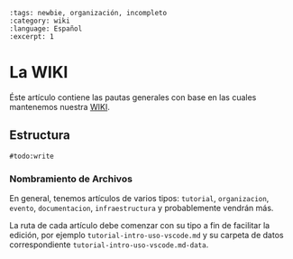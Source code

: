 ```{post} 2023-06-30
:tags: newbie, organización, incompleto
:category: wiki
:language: Español
:excerpt: 1
```

# La WIKI

Éste artículo contiene las pautas generales con base en las cuales mantenemos nuestra [WIKI](https://guayahack.co/posts/category/wiki/).

## Estructura

`#todo:write`

### Nombramiento de Archivos

En general, tenemos artículos de varios tipos: `tutorial`, `organizacion`, `evento`, `documentacion`, `infraestructura` y probablemente vendrán más.

La ruta de cada artículo debe comenzar con su tipo a fin de facilitar la edición, por ejemplo `tutorial-intro-uso-vscode.md` y su carpeta de datos correspondiente `tutorial-intro-uso-vscode.md-data`. 



